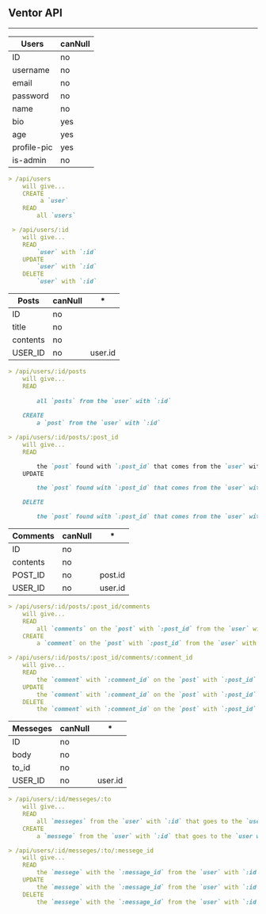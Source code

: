 ## Ventor API
___

| Users           | canNull |
|-----------------|---------|
| ID              | no      |
| username        | no      |
| email           | no      |
| password        | no      |
| name            | no      |
| bio             | yes     |
| age             | yes     |
| profile-pic     | yes     |
| is-admin        | no      |

```md
> /api/users        
    will give...
    CREATE
         a `user` 
    READ 
        all `users` 
```
```md
 > /api/users/:id  
    will give...
    READ 
        `user` with `:id` 
    UPDATE 
        `user` with `:id` 
    DELETE 
        `user` with `:id` 
```

| Posts    | canNull | *       |
|----------|---------|---------|
| ID       | no      |         |
| title    | no      |         |
| contents | no      |         |
| USER_ID  | no      | user.id |

```md
> /api/users/:id/posts  
    will give...
    READ 
    
        all `posts` from the `user` with `:id` 
        
    CREATE 
        a `post` from the `user` with `:id` 
```
```md
> /api/users/:id/posts/:post_id
    will give...
    READ 

        the `post` found with `:post_id` that comes from the `user` with `:id` 
    UPDATE 

        the `post` found with `:post_id` that comes from the `user` with `:id` 

    DELETE 

        the `post` found with `:post_id` that comes from the `user` with `:id` 
```

| Comments | canNull | *       |
|----------|---------|---------|
| ID       | no      |         |
| contents | no      |         |
| POST_ID  | no      | post.id |
| USER_ID  | no      | user.id |

```md
> /api/users/:id/posts/:post_id/comments
    will give...
    READ 
        all `comments` on the `post` with `:post_id` from the `user` with `:id` 
    CREATE 
        a `comment` on the `post` with `:post_id` from the `user` with `:id` 
```
```md
> /api/users/:id/posts/:post_id/comments/:comment_id
    will give...
    READ
        the `comment` with `:comment_id` on the `post` with `:post_id` that comes from the `user` with `:id` 
    UPDATE 
        the `comment` with `:comment_id` on the `post` with `:post_id` that comes from the `user` with `:id` 
    DELETE
        the `comment` with `:comment_id` on the `post` with `:post_id` that comes from the `user` with `:id` 
```


| Messeges | canNull | *       |
|----------|---------|---------|
| ID       | no      |         |
| body     | no      |         |
| to_id    | no      |         |
| USER_ID  | no      | user.id |

 
```md
> /api/users/:id/messeges/:to
    will give...
    READ 
        all `messeges` from the `user` with `:id` that goes to the `user with id of :to` 
    CREATE 
        a `messege` from the `user` with `:id` that goes to the `user with the id of :to` 
```
```md
> /api/users/:id/messeges/:to/:messege_id
    will give...
    READ
        the `messege` with the `:message_id` from the `user` with `:id` that goes to the `user with the id of :to` 
    UPDATE
        the `messege` with the `:message_id` from the `user` with `:id` that goes to the `user with the id of :to` 
    DELETE
        the `messege` with the `:message_id` from the `user` with `:id` that goes to the `user with the id of :to` 
```
